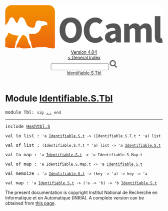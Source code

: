 <!-- ((! set title API !)) ((! set documentation !)) ((! set api !)) ((! set nobreadcrumb !)) -->
<div class="api"><header><nav class="toc brand"><a class="brand" href="https://ocaml.org/"><img src="colour-logo-gray.svg" class="svg" alt="OCaml"></a></nav><nav class="toc"><div class="toc_version"><a href="/docs" id="version-select">Version 4.04</a></div><a href="index.html">&lt; General Index</a><div class="api_search"><input type="text" name="apisearch" id="api_search" oninput="mySearch(false);" onkeypress="this.oninput();" onclick="this.oninput();" onpaste="this.oninput();">
<img src="search_icon.svg" alt="Search" class="svg" onclick="mySearch(false)"></div>
<div id="search_results"></div><div class="toc_title"><a href="#top">Identifiable.S.Tbl</a></div><ul></ul></nav></header>

<h1>Module <a href="type_Identifiable.S.Tbl.html">Identifiable.S.Tbl</a></h1>

<pre><span class="keyword">module</span> Tbl: <code class="code"><span class="keyword">sig</span></code> <a href="Identifiable.S.Tbl.html">..</a> <code class="code"><span class="keyword">end</span></code></pre><hr width="100%">

<pre><span class="keyword">include</span> <a href="Hashtbl.S.html">Hashtbl.S</a></pre>

<pre><span id="VALto_list"><span class="keyword">val</span> to_list</span> : <code class="type">'a <a href="Identifiable.S.html#TYPEt">Identifiable.S.t</a> -&gt; (Identifiable.S.T.t * 'a) list</code></pre>
<pre><span id="VALof_list"><span class="keyword">val</span> of_list</span> : <code class="type">(Identifiable.S.T.t * 'a) list -&gt; 'a <a href="Identifiable.S.html#TYPEt">Identifiable.S.t</a></code></pre>
<pre><span id="VALto_map"><span class="keyword">val</span> to_map</span> : <code class="type">'a <a href="Identifiable.S.html#TYPEt">Identifiable.S.t</a> -&gt; 'a Identifiable.S.Map.t</code></pre>
<pre><span id="VALof_map"><span class="keyword">val</span> of_map</span> : <code class="type">'a Identifiable.S.Map.t -&gt; 'a <a href="Identifiable.S.html#TYPEt">Identifiable.S.t</a></code></pre>
<pre><span id="VALmemoize"><span class="keyword">val</span> memoize</span> : <code class="type">'a <a href="Identifiable.S.html#TYPEt">Identifiable.S.t</a> -&gt; (key -&gt; 'a) -&gt; key -&gt; 'a</code></pre>
<pre><span id="VALmap"><span class="keyword">val</span> map</span> : <code class="type">'a <a href="Identifiable.S.html#TYPEt">Identifiable.S.t</a> -&gt; ('a -&gt; 'b) -&gt; 'b <a href="Identifiable.S.html#TYPEt">Identifiable.S.t</a></code></pre><div class="copyright">The present documentation is copyright Institut National de Recherche en Informatique et en Automatique (INRIA). A complete version can be obtained from <a href="http://caml.inria.fr/pub/docs/manual-ocaml/">this page</a>.</div></div>